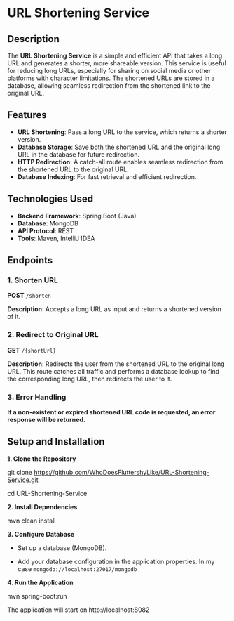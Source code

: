 # URL Shortening Service

## Description

The **URL Shortening Service** is a simple and efficient API that takes a long URL and generates a shorter, more shareable version. This service is useful for reducing long URLs, especially for sharing on social media or other platforms with character limitations. The shortened URLs are stored in a database, allowing seamless redirection from the shortened link to the original URL.

## Features

- **URL Shortening**: Pass a long URL to the service, which returns a shorter version.
- **Database Storage**: Save both the shortened URL and the original long URL in the database for future redirection.
- **HTTP Redirection**: A catch-all route enables seamless redirection from the shortened URL to the original URL.
- **Database Indexing**: For fast retrieval and efficient redirection.

## Technologies Used

- **Backend Framework**: Spring Boot (Java)
- **Database**: MongoDB
- **API Protocol**: REST
- **Tools**: Maven, IntelliJ IDEA

## Endpoints

### 1. Shorten URL

**POST** `/shorten`

**Description**: Accepts a long URL as input and returns a shortened version of it.

### 2. Redirect to Original URL

**GET** `/{shortUrl}`

**Description**: Redirects the user from the shortened URL to the original long URL. This route catches all traffic and performs a database lookup to find the corresponding long URL, then redirects the user to it.

### 3. Error Handling

**If a non-existent or expired shortened URL code is requested, an error response will be returned.**

## Setup and Installation

**1. Clone the Repository**

git clone https://github.com/WhoDoesFluttershyLike/URL-Shortening-Service.git

cd URL-Shortening-Service

**2. Install Dependencies**

mvn clean install

**3. Configure Database**

- Set up a database (MongoDB).

- Add your database configuration in the application.properties. In my case `mongodb://localhost:27017/mongodb`

**4. Run the Application**

mvn spring-boot:run

The application will start on http://localhost:8082










